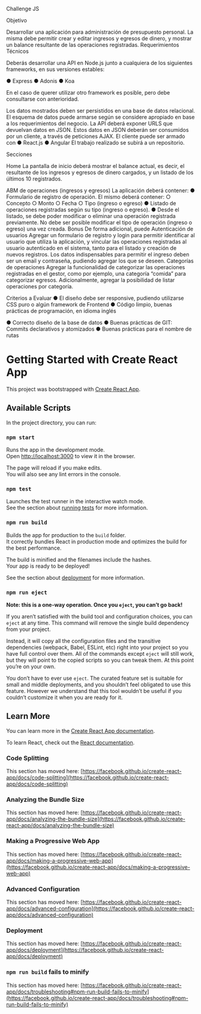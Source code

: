 
Challenge JS

Objetivo

Desarrollar una aplicación para administración de presupuesto personal. La misma debe
permitir crear y editar ingresos y egresos de dinero, y mostrar un balance resultante de las
operaciones registradas.
Requerimientos Técnicos

Deberás desarrollar una API en Node.js junto a cualquiera de los siguientes frameworks, en
sus versiones estables:

● Express
● Adonis
● Koa

En el caso de querer utilizar otro framework es posible, pero debe consultarse con
anterioridad.

Los datos mostrados deben ser persistidos en una base de datos relacional. El esquema de
datos puede armarse según se considere apropiado en base a los requerimientos del
negocio. La API deberá exponer URLS que devuelvan datos en JSON.
Estos datos en JSON deberán ser consumidos por un cliente, a través de peticiones AJAX. El
cliente puede ser armado con
● React.js
● Angular
El trabajo realizado se subirá a un repositorio.

Secciones

Home
La pantalla de inicio deberá mostrar el balance actual, es decir, el resultante de los ingresos y
egresos de dinero cargados, y un listado de los últimos 10 registrados.

ABM de operaciones (ingresos y egresos)
La aplicación deberá contener:
● Formulario de registro de operación. El mismo deberá contener:
○ Concepto
○ Monto
○ Fecha
○ Tipo (ingreso o egreso)
● Listado de operaciones registradas según su tipo (ingreso o egreso).
● Desde el listado, se debe poder modificar o eliminar una operación registrada
previamente. No debe ser posible modificar el tipo de operación (ingreso o egreso)
una vez creada.
Bonus
De forma adicional, puede
Autenticación de usuarios
Agregar un formulario de registro y login para permitir identificar al usuario que utiliza la
aplicación, y vincular las operaciones registradas al usuario autenticado en el sistema, tanto
para el listado y creación de nuevos registros. Los datos indispensables para permitir el
ingreso deben ser un email y contraseña, pudiendo agregar los que se deseen.
Categorías de operaciones
Agregar la funcionalidad de categorizar las operaciones registradas en el gestor, como por
ejemplo, una categoría “comida” para categorizar egresos. Adicionalmente, agregar la
posibilidad de listar operaciones por categoría.

Criterios a Evaluar
● El diseño debe ser responsive, pudiendo utilizarse CSS puro o algún framework de
Frontend
● Código limpio, buenas prácticas de programación, en idioma inglés

● Correcto diseño de la base de datos
● Buenas prácticas de GIT: Commits declarativos y atomizados
● Buenas prácticas para el nombre de rutas



# Getting Started with Create React App

This project was bootstrapped with [Create React App](https://github.com/facebook/create-react-app).

## Available Scripts

In the project directory, you can run:

### `npm start`

Runs the app in the development mode.\
Open [http://localhost:3000](http://localhost:3000) to view it in the browser.

The page will reload if you make edits.\
You will also see any lint errors in the console.

### `npm test`

Launches the test runner in the interactive watch mode.\
See the section about [running tests](https://facebook.github.io/create-react-app/docs/running-tests) for more information.

### `npm run build`

Builds the app for production to the `build` folder.\
It correctly bundles React in production mode and optimizes the build for the best performance.

The build is minified and the filenames include the hashes.\
Your app is ready to be deployed!

See the section about [deployment](https://facebook.github.io/create-react-app/docs/deployment) for more information.

### `npm run eject`

**Note: this is a one-way operation. Once you `eject`, you can’t go back!**

If you aren’t satisfied with the build tool and configuration choices, you can `eject` at any time. This command will remove the single build dependency from your project.

Instead, it will copy all the configuration files and the transitive dependencies (webpack, Babel, ESLint, etc) right into your project so you have full control over them. All of the commands except `eject` will still work, but they will point to the copied scripts so you can tweak them. At this point you’re on your own.

You don’t have to ever use `eject`. The curated feature set is suitable for small and middle deployments, and you shouldn’t feel obligated to use this feature. However we understand that this tool wouldn’t be useful if you couldn’t customize it when you are ready for it.

## Learn More

You can learn more in the [Create React App documentation](https://facebook.github.io/create-react-app/docs/getting-started).

To learn React, check out the [React documentation](https://reactjs.org/).

### Code Splitting

This section has moved here: [https://facebook.github.io/create-react-app/docs/code-splitting](https://facebook.github.io/create-react-app/docs/code-splitting)

### Analyzing the Bundle Size

This section has moved here: [https://facebook.github.io/create-react-app/docs/analyzing-the-bundle-size](https://facebook.github.io/create-react-app/docs/analyzing-the-bundle-size)

### Making a Progressive Web App

This section has moved here: [https://facebook.github.io/create-react-app/docs/making-a-progressive-web-app](https://facebook.github.io/create-react-app/docs/making-a-progressive-web-app)

### Advanced Configuration

This section has moved here: [https://facebook.github.io/create-react-app/docs/advanced-configuration](https://facebook.github.io/create-react-app/docs/advanced-configuration)

### Deployment

This section has moved here: [https://facebook.github.io/create-react-app/docs/deployment](https://facebook.github.io/create-react-app/docs/deployment)

### `npm run build` fails to minify

This section has moved here: [https://facebook.github.io/create-react-app/docs/troubleshooting#npm-run-build-fails-to-minify](https://facebook.github.io/create-react-app/docs/troubleshooting#npm-run-build-fails-to-minify)
